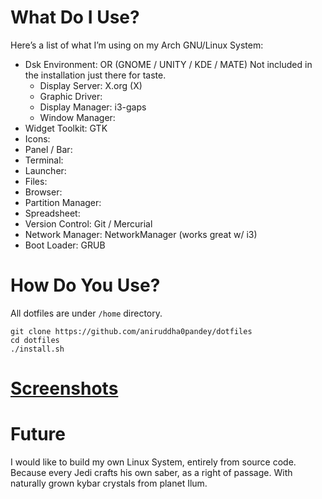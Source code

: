 # What Do I Use?
Here’s a list of what I’m using on my Arch GNU/Linux System:

- Dsk Environment: OR (GNOME / UNITY / KDE / MATE) Not included in the installation just there for taste.
  - Display Server: X.org (X)
  - Graphic Driver: 
  - Display Manager: i3-gaps
  - Window Manager: 
- Widget Toolkit: GTK 
- Icons: 
- Panel / Bar: 
- Terminal: 
- Launcher: 
- Files: 
- Browser: 
- Partition Manager: 
- Spreadsheet: 
- Version Control: Git / Mercurial
- Network Manager: NetworkManager (works great w/ i3)
- Boot Loader: GRUB

# How Do You Use?
All dotfiles are under `/home` directory.
```shell
git clone https://github.com/aniruddha0pandey/dotfiles
cd dotfiles
./install.sh
```

# [Screenshots](https://www.reddit.com/r/unixporn/)

# Future
I would like to build my own Linux System, entirely from source code.
Because every Jedi crafts his own saber, as a right of passage. With naturally grown kybar crystals from planet Ilum.
